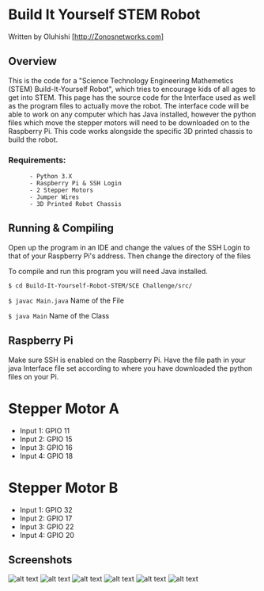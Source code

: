 # Build It Yourself STEM Robot

Written by Oluhishi [http://Zonosnetworks.com]

## Overview

This is the code for a "Science Technology Engineering Mathemetics (STEM) Build-It-Yourself Robot", which tries to encourage kids of all ages to get into STEM. This page has the source code for the Interface used as well as the program files to actually move the robot. The interface code will be able to work on any computer which has Java installed, however the python files which move the stepper motors will need to be downloaded on to the Raspberry Pi. This code works alongside the specific 3D printed chassis to build the robot.

### Requirements:
          - Python 3.X
          - Raspberry Pi & SSH Login
          - 2 Stepper Motors
          - Jumper Wires
          - 3D Printed Robot Chassis
          
## Running & Compiling

Open up the program in an IDE and change the values of the SSH Login to that of your Raspberry Pi's address. Then change the directory of the files 


To compile and run this program you will need Java installed.

``` $ cd Build-It-Yourself-Robot-STEM/SCE Challenge/src/ ```

``` $ javac Main.java ``` Name of the File

``` $ java Main ``` Name of the Class

## Raspberry Pi

Make sure SSH is enabled on the Raspberry Pi. Have the file path in your java Interface file set according to where you have downloaded the python files on your Pi. 

# Stepper Motor A

- Input 1: GPIO 11
- Input 2: GPIO 15
- Input 3: GPIO 16
- Input 4: GPIO 18

# Stepper Motor B

- Input 1: GPIO 32
- Input 2: GPIO 17
- Input 3: GPIO 22
- Input 4: GPIO 20

## Screenshots

![alt text](https://user-images.githubusercontent.com/18488979/31190909-70a16a76-a934-11e7-9c94-9b2a032688f8.png)
![alt text](https://user-images.githubusercontent.com/18488979/31190910-70a230c8-a934-11e7-8678-b086b2ab5fc6.png)
![alt text](https://user-images.githubusercontent.com/18488979/31190911-70a3710e-a934-11e7-95ba-419a7655e5a2.png)
![alt text](https://user-images.githubusercontent.com/18488979/31190912-70a76ff2-a934-11e7-8808-cc020f31b6c5.png)
![alt text](https://user-images.githubusercontent.com/18488979/31190914-70a8094e-a934-11e7-85c0-877027dc927f.png)
![alt text](https://user-images.githubusercontent.com/18488979/31190913-70a7fa44-a934-11e7-938c-1aac776304de.png)
